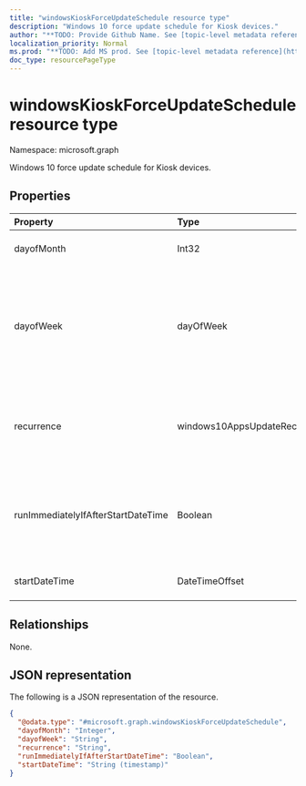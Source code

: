 ```yaml
---
title: "windowsKioskForceUpdateSchedule resource type"
description: "Windows 10 force update schedule for Kiosk devices."
author: "**TODO: Provide Github Name. See [topic-level metadata reference](https://msgo.azurewebsites.net/add/document/guidelines/metadata.html#topic-level-metadata)**"
localization_priority: Normal
ms.prod: "**TODO: Add MS prod. See [topic-level metadata reference](https://msgo.azurewebsites.net/add/document/guidelines/metadata.html#topic-level-metadata)**"
doc_type: resourcePageType
---
```


# windowsKioskForceUpdateSchedule resource type

Namespace: microsoft.graph



Windows 10 force update schedule for Kiosk devices.

## Properties
|Property|Type|Description|
|:---|:---|:---|
|dayofMonth|Int32|Day of month. Valid values 1 to 31|
|dayofWeek|dayOfWeek|Day of week. Possible values are: `sunday`, `monday`, `tuesday`, `wednesday`, `thursday`, `friday`, `saturday`.|
|recurrence|windows10AppsUpdateRecurrence|Recurrence schedule. Possible values are: `none`, `daily`, `weekly`, `monthly`.|
|runImmediatelyIfAfterStartDateTime|Boolean|If true, runs the task immediately if StartDateTime is in the past, else, runs at the next recurrence.|
|startDateTime|DateTimeOffset|The start time for the force restart.|

## Relationships
None.

## JSON representation
The following is a JSON representation of the resource.
<!-- {
  "blockType": "resource",
  "@odata.type": "microsoft.graph.windowsKioskForceUpdateSchedule"
}
-->
``` json
{
  "@odata.type": "#microsoft.graph.windowsKioskForceUpdateSchedule",
  "dayofMonth": "Integer",
  "dayofWeek": "String",
  "recurrence": "String",
  "runImmediatelyIfAfterStartDateTime": "Boolean",
  "startDateTime": "String (timestamp)"
}
```

